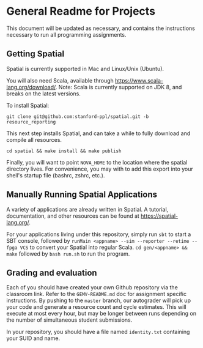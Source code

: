 # General Readme for Projects
This document will be updated as necessary, and contains the instructions necessary to run all programming assignments.

## Getting Spatial
Spatial is currently supported in Mac and Linux/Unix (Ubuntu).

You will also need Scala, available through https://www.scala-lang.org/download/. Note: Scala is currently supported on JDK 8, and breaks on the latest versions.

To install Spatial:

`git clone git@github.com:stanford-ppl/spatial.git -b resource_reporting`

This next step installs Spatial, and can take a while to fully download and compile all resources.

`cd spatial && make install && make publish`

Finally, you will want to point `NOVA_HOME` to the location where the spatial directory lives. For convenience, you may with to add this export into your shell's startup file (bashrc, zshrc, etc.).

## Manually Running Spatial Applications
A variety of applications are already written in Spatial. A tutorial, documentation, and other resources can be found at https://spatial-lang.org/.

For your applications living under this repository, simply run `sbt` to start a SBT console, followed by `runMain <appname> --sim --reporter --retime --fpga VCS` to convert your Spatial into regular Scala. `cd gen/<appname> && make` followed by `bash run.sh` to run the program.

## Grading and evaluation
Each of you should have created your own Github repository via the classroom link. Refer to the `GEMV-README.md` doc for assignment specific instructions. By pushing to the `master` branch, our autograder will pick up your code and generate a resource count and cycle estimates. This will execute at most every hour, but may be longer between runs depending on the number of simultaneous student submissions.

In your repository, you should have a file named `identity.txt` containing your SUID and name.
